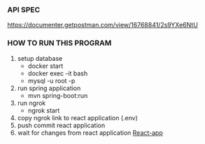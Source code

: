 
### API SPEC
https://documenter.getpostman.com/view/16768841/2s9YXe6NtU

### HOW TO RUN THIS PROGRAM

1. setup database
    - docker start <mysql-container>
    - docker exec -it <mysql-container-name> bash
    - mysql -u root -p
2. run spring application
    - mvn spring-boot:run
3. run ngrok
    - ngrok start <ngrok-tunnel-name>
4. copy ngrok link to react application (.env)
5. push commit react application
6. wait for changes from react application [React-app](https://my-lppaik.netlify.app/)
